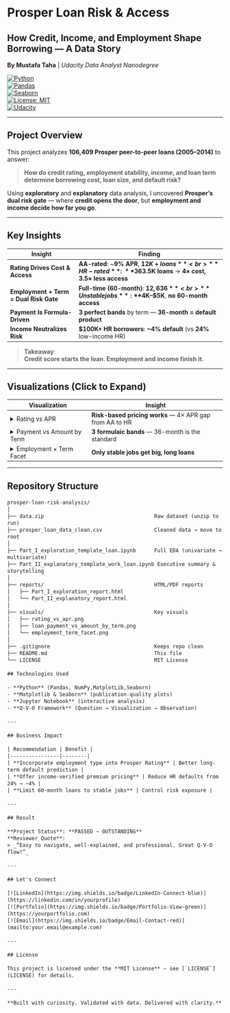 # Prosper Loan Risk & Access  
## **How Credit, Income, and Employment Shape Borrowing — A Data Story**  
**By Mustafa Taha** | *Udacity Data Analyst Nanodegree*  

[![Python](https://img.shields.io/badge/Python-3.8%2B-blue)](https://python.org)  
[![Pandas](https://img.shields.io/badge/Pandas-1.5-green)](https://pandas.pydata.org)  
[![Seaborn](https://img.shields.io/badge/Seaborn-0.12-orange)](https://seaborn.pydata.org)  
[![License: MIT](https://img.shields.io/badge/License-MIT-yellow.svg)](LICENSE)  
[![Udacity](https://img.shields.io/badge/Udacity-Project%20Pass-success)](https://udacity.com)

---

## Project Overview

This project analyzes **106,409 Prosper peer-to-peer loans (2005–2014)** to answer:

> **How do credit rating, employment stability, income, and loan term determine borrowing cost, loan size, and default risk?**

Using **exploratory** and **explanatory** data analysis, I uncovered **Prosper’s dual risk gate** — where **credit opens the door**, but **employment and income decide how far you go**.

---

## Key Insights

| Insight | Finding |
|--------|--------|
| **Rating Drives Cost & Access** | **AA-rated**: ~**9% APR**, **$12K+ loans**<br>**HR-rated**: ~**36% APR**, **$3.5K loans** → **4× cost, 3.5× less access** |
| **Employment + Term = Dual Risk Gate** | **Full-time (60-month)**: **$12,636**<br>**Unstable jobs**: **$4K–$5K**, **no 60-month access** |
| **Payment Is Formula-Driven** | **3 perfect bands** by term — **36-month = default product** |
| **Income Neutralizes Risk** | **$100K+ HR borrowers**: **~4% default** (vs **24%** low-income HR) |

> **Takeaway**:  
> **Credit score starts the loan. Employment and income finish it.**

---

## Visualizations (Click to Expand)

| Visualization | Insight |
|--------------|--------|
| <details><summary>Rating vs APR</summary><img src="visuals/rating_vs_apr.png" alt="Rating vs APR" width="100%"></details> | **Risk-based pricing works** — 4× APR gap from AA to HR |
| <details><summary>Payment vs Amount by Term</summary><img src="visuals/loan_payment_vs_term.png" alt="Payment vs Term" width="100%"></details> | **3 formulaic bands** — 36-month is the standard |
| <details><summary>Employment × Term Facet</summary><img src="visuals/employment_term_facet.png" alt="Employment x Term" width="100%"></details> | **Only stable jobs get big, long loans** |

---
## Repository Structure

```plaintext
prosper-loan-risk-analysis/
│
├── data.zip                                    Raw dataset (unzip to run)
├── prosper_loan_data_clean.csv                 Cleaned data → move to root
│
├── Part_I_exploration_template_loan.ipynb      Full EDA (univariate → multivariate)
├── Part_II_explanatory_template_work_loan.ipynb Executive summary & storytelling
│
├── reports/                                    HTML/PDF reports
│   ├── Part_I_exploration_report.html
│   └── Part_II_explanatory_report.html
│
├── visuals/                                    Key visuals
│   ├── rating_vs_apr.png
│   ├── loan_payment_vs_amount_by_term.png
│   └── employment_term_facet.png
│
├── .gitignore                                  Keeps repo clean
├── README.md                                   This file
└── LICENSE                                     MIT License

## Technologies Used

- **Python** (Pandas, NumPy,MatplotLib,Seaborn)  
- **Matplotlib & Seaborn** (publication-quality plots)  
- **Jupyter Notebook** (interactive analysis)  
- **Q-V-O Framework** (Question → Visualization → Observation)

---

## Business Impact

| Recommendation | Benefit |
|----------------|--------|
| **Incorporate employment type into Prosper Rating** | Better long-term default prediction |
| **Offer income-verified premium pricing** | Reduce HR defaults from 24% → ~4% |
| **Limit 60-month loans to stable jobs** | Control risk exposure |

---

## Result

**Project Status**: **PASSED — OUTSTANDING**  
**Reviewer Quote**:  
> _“Easy to navigate, well-explained, and professional. Great Q-V-O flow!”_

---

## Let's Connect

[![LinkedIn](https://img.shields.io/badge/LinkedIn-Connect-blue)](https://linkedin.com/in/yourprofile)  
[![Portfolio](https://img.shields.io/badge/Portfolio-View-green)](https://yourportfolio.com)  
[![Email](https://img.shields.io/badge/Email-Contact-red)](mailto:your.email@example.com)

---

## License

This project is licensed under the **MIT License** — see [`LICENSE`](LICENSE) for details.

---

**Built with curiosity. Validated with data. Delivered with clarity.**